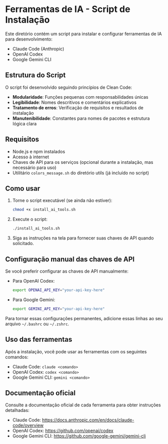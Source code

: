 # Ferramentas de IA - Script de Instalação

Este diretório contém um script para instalar e configurar ferramentas de IA para desenvolvimento:

- Claude Code (Anthropic)
- OpenAI Codex
- Google Gemini CLI

## Estrutura do Script

O script foi desenvolvido seguindo princípios de Clean Code:

- **Modularidade**: Funções pequenas com responsabilidades únicas
- **Legibilidade**: Nomes descritivos e comentários explicativos
- **Tratamento de erros**: Verificação de requisitos e resultados de instalação
- **Manutenibilidade**: Constantes para nomes de pacotes e estrutura lógica clara

## Requisitos

- Node.js e npm instalados
- Acesso à internet
- Chaves de API para os serviços (opcional durante a instalação, mas necessário para uso)
- Utilitário `colors_message.sh` do diretório utils (já incluído no script)

## Como usar

1. Torne o script executável (se ainda não estiver):
   ```bash
   chmod +x install_ai_tools.sh
   ```

2. Execute o script:
   ```bash
   ./install_ai_tools.sh
   ```

3. Siga as instruções na tela para fornecer suas chaves de API quando solicitado.

## Configuração manual das chaves de API

Se você preferir configurar as chaves de API manualmente:

- Para OpenAI Codex:
  ```bash
  export OPENAI_API_KEY="your-api-key-here"
  ```

- Para Google Gemini:
  ```bash
  export GEMINI_API_KEY="your-api-key-here"
  ```

Para tornar essas configurações permanentes, adicione essas linhas ao seu arquivo `~/.bashrc` ou `~/.zshrc`.

## Uso das ferramentas

Após a instalação, você pode usar as ferramentas com os seguintes comandos:

- Claude Code: `claude <comando>`
- OpenAI Codex: `codex <comando>`
- Google Gemini CLI: `gemini <comando>`

## Documentação oficial

Consulte a documentação oficial de cada ferramenta para obter instruções detalhadas:

- Claude Code: https://docs.anthropic.com/en/docs/claude-code/overview
- OpenAI Codex: https://github.com/openai/codex
- Google Gemini CLI: https://github.com/google-gemini/gemini-cli